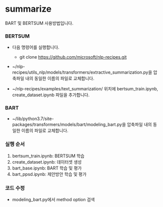 # summarize
BART 및 BERTSUM 사용방법입니다.

### BERTSUM
* 다음 명령어를 실행합니다.
  * git clone https://github.com/microsoft/nlp-recipes.git

* ~/nlp-recipes/utils_nlp/models/transformers/extractive_summarization.py을 압축파일 내의 동일한 이름의 파일로 교체합니다.

* ~/nlp-recipes/examples/text_summarization/ 위치에 bertsum_train.ipynb, create_dataset.ipynb 파일을 추가합니다.

### BART

* ~/lib/python3.7/site-packages/transformers/models/bart/modeling_bart.py을 압축파일 내의 동일한 이름의 파일로 교체합니다.

### 실행 순서

  1. bertsum_train.ipynb: BERTSUM 학습
  2. create_dataset.ipynb: 데이터셋 생성
  3. bart_base.ipynb: BART 학습 및 평가
  4. bart_ppsd.ipynb: 제안방안 학습 및 평가

### 코드 수정
* modeling_bart.py에서 method option 검색
